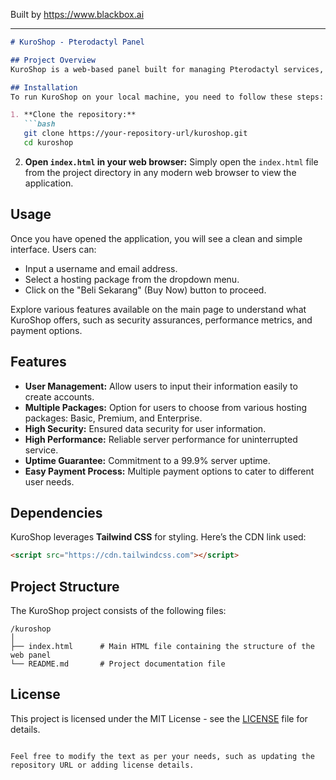 
Built by https://www.blackbox.ai

---

```markdown
# KuroShop - Pterodactyl Panel

## Project Overview
KuroShop is a web-based panel built for managing Pterodactyl services, offering a user-friendly interface for users to purchase and manage their hosting packages. The application features a modern design utilizing Tailwind CSS to ensure a responsive and aesthetically pleasing experience. KuroShop comes with a variety of features ensuring security, high performance, and easy payment processes for its users.

## Installation
To run KuroShop on your local machine, you need to follow these steps:

1. **Clone the repository:**
   ```bash
   git clone https://your-repository-url/kuroshop.git
   cd kuroshop
   ```

2. **Open `index.html` in your web browser:**
   Simply open the `index.html` file from the project directory in any modern web browser to view the application.

## Usage
Once you have opened the application, you will see a clean and simple interface. Users can:

- Input a username and email address.
- Select a hosting package from the dropdown menu.
- Click on the "Beli Sekarang" (Buy Now) button to proceed.

Explore various features available on the main page to understand what KuroShop offers, such as security assurances, performance metrics, and payment options.

## Features
- **User Management:** Allow users to input their information easily to create accounts.
- **Multiple Packages:** Option for users to choose from various hosting packages: Basic, Premium, and Enterprise.
- **High Security:** Ensured data security for user information.
- **High Performance:** Reliable server performance for uninterrupted service.
- **Uptime Guarantee:** Commitment to a 99.9% server uptime.
- **Easy Payment Process:** Multiple payment options to cater to different user needs.

## Dependencies
KuroShop leverages **Tailwind CSS** for styling. Here’s the CDN link used:
```html
<script src="https://cdn.tailwindcss.com"></script>
```

## Project Structure
The KuroShop project consists of the following files:

```
/kuroshop
│
├── index.html      # Main HTML file containing the structure of the web panel
└── README.md       # Project documentation file
```

## License
This project is licensed under the MIT License - see the [LICENSE](LICENSE) file for details.
```

Feel free to modify the text as per your needs, such as updating the repository URL or adding license details.
